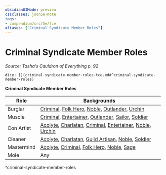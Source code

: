 ```yaml
---
obsidianUIMode: preview
cssclasses: json5e-note
tags:
- compendium/src/5e/tce
aliases: ["Criminal Syndicate Member Roles"]
---
```

# Criminal Syndicate Member Roles
*Source: Tasha's Cauldron of Everything p. 92* 

`dice: [](criminal-syndicate-member-roles-tce.md#^criminal-syndicate-member-roles)`

**Criminal Syndicate Member Roles**

| Role | Backgrounds |
|------|-------------|
| Burglar | [Criminal](compendium/backgrounds/criminal.md), [Folk Hero](compendium/backgrounds/folk-hero.md), [Noble](compendium/backgrounds/noble.md), [Outlander](compendium/backgrounds/outlander.md), [Urchin](compendium/backgrounds/urchin.md) |
| Muscle | [Criminal](compendium/backgrounds/criminal.md), [Entertainer](compendium/backgrounds/entertainer.md), [Outlander](compendium/backgrounds/outlander.md), [Sailor](compendium/backgrounds/sailor.md), [Soldier](compendium/backgrounds/soldier.md) |
| Con Artist | [Acolyte](compendium/backgrounds/acolyte.md), [Charlatan](compendium/backgrounds/charlatan.md), [Criminal](compendium/backgrounds/criminal.md), [Entertainer](compendium/backgrounds/entertainer.md), [Noble](compendium/backgrounds/noble.md), [Urchin](compendium/backgrounds/urchin.md) |
| Cleaner | [Acolyte](compendium/backgrounds/acolyte.md), [Charlatan](compendium/backgrounds/charlatan.md), [Guild Artisan](compendium/backgrounds/guild-artisan.md), [Noble](compendium/backgrounds/noble.md), [Soldier](compendium/backgrounds/soldier.md) |
| Mastermind | [Acolyte](compendium/backgrounds/acolyte.md), [Criminal](compendium/backgrounds/criminal.md), [Folk Hero](compendium/backgrounds/folk-hero.md), [Noble](compendium/backgrounds/noble.md), [Sage](compendium/backgrounds/sage.md) |
| Mole | Any |
^criminal-syndicate-member-roles